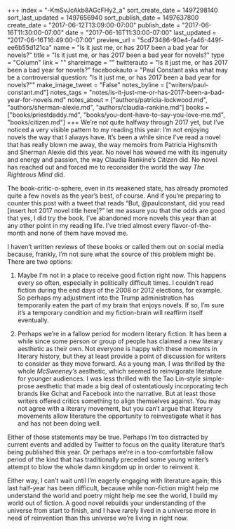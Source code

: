 +++
index = "-KmSvJcAkb8AGcFHy2_a"
sort_create_date = 1497298140
sort_last_updated = 1497656940
sort_publish_date = 1497637800
create_date = "2017-06-12T13:09:00-07:00"
publish_date = "2017-06-16T11:30:00-07:00"
date = "2017-06-16T11:30:00-07:00"
last_updated = "2017-06-16T16:49:00-07:00"
preview_url = "5cd73486-90e4-fa46-449f-ee6b55d121ca"
name = "Is it just me, or has 2017 been a bad year for novels?"
title = "Is it just me, or has 2017 been a bad year for novels?"
type = "Column"
link = ""
shareimage = ""
twitterauto = "Is it just me, or has 2017 been a bad year for novels?"
facebookauto = "Paul Constant asks what may be a controversial question: \"Is it just me, or has 2017 been a bad year for novels?\""
make_image_tweet = "False"
notes_byline = ["writers/paul-constant.md"]
notes_tags = "notes/is-it-just-me-or-has-2017-been-a-bad-year-for-novels.md"
notes_about = ["authors/patricia-lockwood.md", "authors/sherman-alexie.md", "authors/claudia-rankine.md"]
books = ["books/priestdaddy.md", "books/you-dont-have-to-say-you-love-me.md", "books/citizen.md"]
+++
We’re not quite halfway through 2017 yet, but I’ve noticed a very visible pattern to my reading this year: I’m not enjoying novels the way that I always have. It’s been a while since I’ve read a novel that has really blown me away, the way memoirs from Patricia Highsmith and Sherman Alexie did this year. No novel has wowed me with its ingenuity and energy  and passion, the way Claudia Rankine’s *Citizen* did. No novel has reached out and forced me to reconsider the world the way *The Righteous Mind* did.

The book-critic-o-sphere, even in its weakened state, has already promoted quite a few novels as the year’s best, of course. And if you’re preparing to counter this post with a tweet that reads “But, @paulconstant, did you read [insert hot 2017 novel title here]?” let me assure you that the odds are good that yes, I did try the book. I’ve abandoned more novels this year than at any other point in my reading life. I’ve tried almost every flavor-of-the-month and none of them have moved me.

I haven’t written reviews of these books or called them out on social media because, frankly, I’m not sure what the source of this problem might be. There are two options:

1. Maybe I’m not in a place to receive good fiction right now. This happens every so often, especially in politically difficult times. I couldn’t read fiction during the end days of the 2008 or 2012 elections, for example. So perhaps my adjustment into the Trump administration has temporarily eaten the part of my brain that enjoys novels. If so, I’m sure it’s a temporary condition and my fiction-brain will reaffirm itself eventually.

2. Perhaps we’re in a fallow period for modern literary fiction. It has been a while since some person or group of people has claimed a new literary aesthetic as their own. Not everyone is happy with these moments in literary history, but they at least provide a point of discussion for writers to consider as they move forward. As a young man, I was thrilled by the whole *McSweeney’s* aesthetic, which seemed to reinvigorate literature for younger audiences. I was less thrilled with the Tao Lin-style simple-prose aesthetic that made a big deal of ostentatiously incorporating tech brands like Gchat and Facebook into the narrative. But at least those writers offered critics something to align themselves against. You may not agree with a literary movement, but you can’t argue that literary movements allow literature the opportunity to reinvestigate what it has and has not been doing well.

Either of those statements may be true. Perhaps I’m too distracted by current events and addled by Twitter to focus on the quality literature that’s being published this year. Or perhaps we’re in a too-comfortable fallow period of the kind that has traditionally preceded some young writer’s attempt to blow the whole damn kingdom up in order to reinvent it. 

Either way, I can’t wait until I’m eagerly engaging with literature again; this last half-year has been difficult, because while non-fiction might help me understand the world and poetry might help me see the world, I build my world out of fiction. A good novel rebuilds your understanding of the universe from start to finish, and I have rarely lived in a universe more in need of reinvention than this universe we’re living in right now.